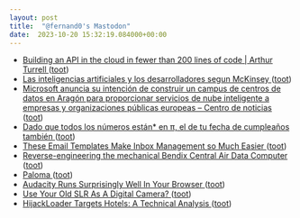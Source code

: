 ```yaml
---
layout: post
title:  "@fernand0's Mastodon"
date:  2023-10-20 15:32:19.084000+00:00
---
```

*  [Building an API in the cloud in fewer than 200 lines of code \| Arthur Turrell ](https://aeturrell.com/blog/posts/build-a-cloud-api/build-a-cloud-api.htm) ([toot](https://mastodon.social/@fernand0/111268065383745043))
*  [Las inteligencias artificiales y los desarrolladores segun McKinsey ](https://fernand0.github.io//desarrolladores-ia) ([toot](https://mastodon.social/@fernand0/111268023843859310))
*  [Microsoft anuncia su intención de construir un campus de centros de datos en Aragón para proporcionar servicios de nube inteligente a empresas y organizaciones públicas europeas – Centro de noticias ](https://news.microsoft.com/es-es/2023/10/10/microsoft-anuncia-su-intencion-de-construir-un-campus-de-centros-de-datos-en-aragon-para-proporcionar-servicios-de-nube-inteligente-a-empresas-y-organizaciones-publicas-europeas) ([toot](https://mastodon.social/@fernand0/111267866231652112))
*  [Dado que todos los números están&ast; en π, el de tu fecha de cumpleaños también ](https://www.microsiervos.com/archivo/matematicas/todos-los-numeros-estan-en-pi-fecha-cumpleanos.htm) ([toot](https://mastodon.social/@fernand0/111267535404537512))
*  [These Email Templates Make Inbox Management so Much Easier ](https://lifehacker.com/these-email-templates-make-inbox-management-so-much-eas-185090751) ([toot](https://mastodon.social/@fernand0/111267335029264468))
*  [Reverse-engineering the mechanical Bendix Central Air Data Computer ](http://www.righto.com/2023/10/bendix-cadc-reverse-engineering.htm) ([toot](https://mastodon.social/@fernand0/111267089681322629))
*  [Paloma ](https://www.flickr.com/photos/fernand0/53267586385) ([toot](https://mastodon.social/@fernand0/111267068537857254))
*  [Audacity Runs Surprisingly Well In Your Browser ](https://hackaday.com/2023/10/05/audacity-runs-surprisingly-well-in-your-browser) ([toot](https://mastodon.social/@fernand0/111266903316684069))
*  [Use Your Old SLR As A Digital Camera? ](https://hackaday.com/2023/10/09/use-your-old-slr-as-a-digital-camera) ([toot](https://mastodon.social/@fernand0/111266694367361670))
*  [HijackLoader Targets Hotels: A Technical Analysis  ](https://alpine-sec.medium.com/hijackloader-targets-hotels-a-technical-analysis-c2795fc4f3a3) ([toot](https://mastodon.social/@fernand0/111266454915258535))
